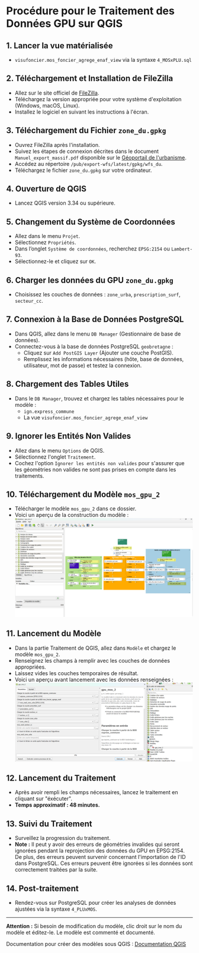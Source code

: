 # Procédure pour le Traitement des Données GPU sur QGIS

## 1. Lancer la vue matérialisée 
- `visufoncier.mos_foncier_agrege_enaf_view` via la syntaxe `4_MOSxPLU.sql`

## 2. Téléchargement et Installation de FileZilla
- Allez sur le site officiel de [FileZilla](https://filezilla-project.org/).
- Téléchargez la version appropriée pour votre système d'exploitation (Windows, macOS, Linux).
- Installez le logiciel en suivant les instructions à l'écran.

## 3. Téléchargement du Fichier `zone_du.gpkg`
- Ouvrez FileZilla après l'installation.
- Suivez les étapes de connexion décrites dans le document `Manuel_export_massif.pdf` disponible sur le [Géoportail de l'urbanisme](https://www.geoportail-urbanisme.gouv.fr/image/Manuel_export_massif.pdf).
- Accédez au répertoire `/pub/export-wfs/latest/gpkg/wfs_du`.
- Téléchargez le fichier `zone_du.gpkg` sur votre ordinateur.

## 4. Ouverture de QGIS
- Lancez QGIS version 3.34 ou supérieure.

## 5. Changement du Système de Coordonnées
- Allez dans le menu `Projet`.
- Sélectionnez `Propriétés`.
- Dans l’onglet `Système de coordonnées`, recherchez `EPSG:2154` ou `Lambert-93`.
- Sélectionnez-le et cliquez sur `OK`.

## 6. Charger les données du GPU `zone_du.gpkg`
- Choisissez les couches de données : `zone_urba`, `prescription_surf`, `secteur_cc`.

## 7. Connexion à la Base de Données PostgreSQL
- Dans QGIS, allez dans le menu `DB Manager` (Gestionnaire de base de données).
- Connectez-vous à la base de données PostgreSQL `geobretagne` :
  - Cliquez sur `Add PostGIS Layer` (Ajouter une couche PostGIS).
  - Remplissez les informations nécessaires (hôte, base de données, utilisateur, mot de passe) et testez la connexion.

## 8. Chargement des Tables Utiles
- Dans le `DB Manager`, trouvez et chargez les tables nécessaires pour le modèle :
  - `ign.express_commune`
  - La vue `visufoncier.mos_foncier_agrege_enaf_view`

## 9. Ignorer les Entités Non Valides
- Allez dans le menu `Options` de QGIS.
- Sélectionnez l'onglet `Traitement`.
- Cochez l'option `Ignorer les entités non valides` pour s'assurer que les géométries non valides ne sont pas prises en compte dans les traitements.
  
## 10. Téléchargement du Modèle `mos_gpu_2`
- Télécharger le modèle `mos_gpu_2` dans ce dossier.
- Voici un aperçu de la construction du modèle : 
 ![Modèle QGIS](https://github.com/geobretagne/visufoncier/blob/main/documentation/images/model_qgis.png)

## 11. Lancement du Modèle
- Dans la partie Traitement de QGIS, allez dans `Modèle` et chargez le modèle `mos_gpu_2`.
- Renseignez les champs à remplir avec les couches de données appropriées.
- Laissez vides les couches temporaires de résultat.
- Voici un aperçu avant lancement avec les données renseignées :
![Lancement Modèle](https://github.com/geobretagne/visufoncier/blob/main/documentation/images/lancement_model_qgis.png)

## 12. Lancement du Traitement
- Après avoir rempli les champs nécessaires, lancez le traitement en cliquant sur "éxécuter".
- **Temps approximatif : 48 minutes.**

## 13. Suivi du Traitement
- Surveillez la progression du traitement.
- **Note :** Il peut y avoir des erreurs de géométries invalides qui seront ignorées pendant la reprojection des données du GPU en EPSG:2154. De plus, des erreurs peuvent survenir concernant l'importation de l'ID dans PostgreSQL. Ces erreurs peuvent être ignorées si les données sont correctement traitées par la suite.

## 14. Post-traitement
- Rendez-vous sur PostgreSQL pour créer les analyses de données ajustées via la syntaxe `4_PLUxMOS`.

---

**Attention :** Si besoin de modification du modèle, clic droit sur le nom du modèle et éditez-le. Le modèle est commenté et documenté. 

Documentation pour créer des modèles sous QGIS : [Documentation QGIS](https://docs.qgis.org/3.34/fr/docs/user_manual/processing/modeler.html)
